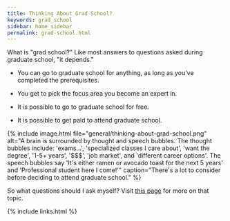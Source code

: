 ```yaml
---
title: Thinking About Grad School?
keywords: grad_school
sidebar: home_sidebar
permalink: grad-school.html
---
```


What is "grad school?" Like most answers to questions asked during graduate
school, "it depends."

* You can go to graduate school for anything, as long as you've completed
the prerequisites.

* You get to pick the focus area you become an expert in.

* It is possible to go to graduate school for free.

* It is possible to get paid to attend graduate school.

{% include image.html file="general/thinking-about-grad-school.png"
alt="A brain is surrounded by thought and speech bubbles.
The thought bubbles include:
'exams...', 'specialized classes I care about', 'want the degree',
'1-5+ years', '$$$', 'job market', and 'different career options'.
The speech bubbles say 'It's either ramen or avocado toast for the next
5 years' and 'Professional student here I come!'"
caption="There's a lot to consider before deciding to attend graduate
school." %}

So what questions should I ask myself? Visit
[this page](what-to-ask-for-grad-school.html) for more on that topic.

{% include links.html %}
